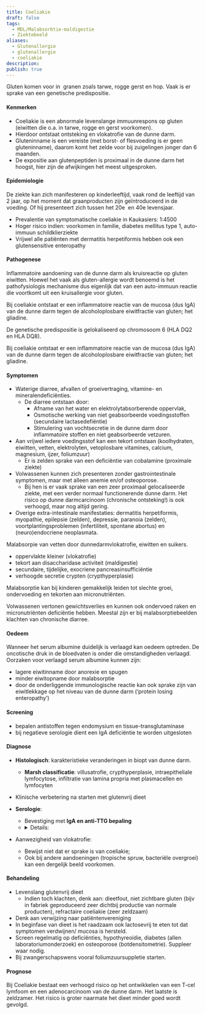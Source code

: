 ```yaml
---
title: Coeliakie
draft: false
tags:
  - MDL/Malabsorbtie-maldigestie
  - Ziektebeeld
aliases:
  - Glutenallergie
  - glutenallergie
  - coeliakie
description: 
publish: true
---
```


Gluten komen voor in  granen zoals tarwe, rogge gerst en hop. Vaak is er sprake van een genetische predispositie. 

#### Kenmerken

- Coeliakie is een abnormale levenslange immuunrespons op gluten (eiwitten die o.a. in tarwe, rogge en gerst voorkomen).
- Hierdoor ontstaat ontsteking en vlokatrofie van de dunne darm.
- Gluteninname is een vereiste (met borst- of flesvoeding is er geen gluteninname), daarom komt het zelde voor bij zuigelingen jonger dan 6 maanden.
- De expositie aan glutenpeptiden is proximaal in de dunne darm het hoogst, hier zijn de afwijkingen het meest uitgesproken.

#### Epidemiologie

De ziekte kan zich manifesteren op kinderleeftijd, vaak rond de leeftijd van 2 jaar, op het moment dat graanproducten zijn geïntroduceerd in de voeding. Of hij presenteert zich tussen het 20e  en 40e levensjaar.

- Prevalentie van symptomatische coeliakie in Kaukasiers: 1:4500
- Hoger risico indien: voorkomen in familie, diabetes mellitus type 1, auto-immuun schildklierziekte
- Vrijwel alle patiënten met dermatitis herpetiformis hebben ook een glutensensitive enteropathy

#### Pathogenese

Inflammatoire aandoening van de dunne darm als kruisreactie op gluten eiwitten. Hoewel het vaak als gluten-allergie wordt benoemd is het pathofysiologis mechanisme dus eigenlijk dat van een auto-immuun reactie die voortkomt uit een kruisallergie voor gluten.

Bij coeliakie ontstaat er een inflammatoire reactie van de mucosa (dus IgA)  van de dunne darm tegen de alcoholoplosbare eiwitfractie van gluten; het gliadine.

De genetische predispositie is gelokaliseerd op chromosoom 6 (HLA DQ2 en HLA DQ8).

Bij coeliakie ontstaat er een inflammatoire reactie van de mucosa (dus IgA)  van de dunne darm tegen de alcoholoplosbare eiwitfractie van gluten; het gliadine.

#### Symptomen

- Waterige diarree, afvallen of groeivertraging, vitamine- en mineralendeficiënties.
    - De diarree ontstaan door:
        - Afname van het water en elektrolytabsorberende oppervlak,
        - Osmotische werking van niet geabsorbeerde voedingsstoffen (secundaire lactasedefiëntie)
        - Stimulering van vochtsecretie in de dunne darm door inflammatoire stoffen en niet geabsorbeerde vetzuren.
- Aan vrijwel iedere voedingsstof kan een tekort ontstaan (koolhydraten, eiwitten, vetten, elektrolyten, vetoplosbare vitamines, calcium, magnesium, ijzer, foliumzuur)
    - Er is zelden sprake van een deficiëntie van cobalamine (proximale ziekte)
- Volwassenen kunnen zich presenteren zonder gastrointestinale symptomen, maar met alleen anemie en/of osteoporose.
    - Bij hen is er vaak sprake van een zeer proximaal gelocaliseerde ziekte, met een verder normaal functionerende dunne darm. Het risico op dunne darmcarcinoom (chronische ontsteking!) is ook verhoogd, maar nog altijd gering.
- Overige extra-intestinale manifestaties: dermatitis herpetiformis, myopathie, epilepsie (zelden), depressie, paranoia (zelden), voortplantingsproblemen (infertiliteit, spontane abortus) en (neuro)endocriene neoplasmata.

Malabsorpie van vetten door dunnedarmvlokatrofie, eiwitten en suikers. 

- oppervlakte kleiner (vlokatrofie)
- tekort aan disaccharidase activiteit (maldigestie)
- secundaire, tijdelijke, exocriene pancreasinsufficiëntie
- verhoogde secretie crypten (crypthyperplasie)

Malabsorptie kan bij kinderen gemakkelijk leiden tot slechte groei, ondervoeding en tekorten aan micronutriënten. 

Volwassenen vertonen gewichtsverlies en kunnen ook ondervoed raken en micronutriënten deficiëntie hebben. Meestal zijn er bij malabsorptiebeelden klachten van chronische diarree. 

#### Oedeem

Wanneer het serum albumine duidelijk is verlaagd kan oedeem optreden. De oncotische druk in  de  bloedvaten  is  onder  die  omstandigheden  verlaagd.  Oorzaken  voor  verlaagd  serum albumine kunnen zijn:

- lagere eiwitinname door anorexie en spugen
- minder eiwitopname door malabsorptie
- door de onderliggende immunologische reactie kan ook sprake zijn van eiwitlekkage op het niveau van de dunne darm (‘protein losing enteropathy’)

#### Screening

- bepalen antistoffen tegen endomysium en tissue-transglutaminase
- bij negatieve serologie dient een IgA deficiëntie te worden uitgesloten

#### Diagnose


- **Histologisch**: karakteristieke veranderingen in biopt van dunne darm.
    - **Marsh classificatie**: villusatrofie, crypthyperplasie, intraepitheliale lymfocytose, infiltratie van lamina propria met plasmacellen en lymfocyten
- Klinische verbetering na starten met glutenvrij dieet
- **Serologie**:
    - Bevestiging met **IgA en anti-TTG bepaling**
    - <details> <summary>Details:</summary> <ul> <li>Antigliadine IgG en IgA antilichamen zijn sensitief, maar niet specifiek;</li> <li>Anti-endomysium IgA zijn zeer sensitief en specifiek voor actieve ziekte;</li> <li>Anti-tissue Transglutaminase (anti-tTG) IgA: sensitief en specifiek;</li> <li>Antigliadine, anti-endomysium en anti-tTG antilichamen zijn negatief bij een IgA deficiëntie</li> </ul> </details>  

- Aanwezigheid van vlokatrofie:
	- Bewijst niet dat er sprake is van coeliakie; 
	- Ook bij andere aandoeningen (tropische spruw, bacteriële overgroei) kan een dergelijk beeld voorkomen.



#### Behandeling
- Levenslang glutenvrij dieet
    - Indien toch klachten, denk aan: dieetfout, niet zichtbare gluten (bijv in fabriek geproduceerd zeer dichtbij productie van normale producten), refractaire coeliakie (zeer zeldzaam)
- Denk aan verwijzing naar patiëntenvereniging
- In beginfase van dieet is het raadzaam ook lactosevrij te eten tot dat symptomen verdwijnen/ mucosa is hersteld.
- Screen regelmatig op deficiënties, hypothyreoidie, diabetes (allen laboratoriumonderzoek) en osteoporose (botdensitometrie). Suppleer waar nodig.
- Bij zwangerschapswens vooral foliumzuursuppletie starten.

#### Prognose
Bij Coeliakie bestaat een verhoogd risico op het ontwikkelen van een T-cel lymfoom en een adenocarcinoom van de dunne darm. Het laatste is zeldzamer. Het risico is groter naarmate het dieet minder goed wordt gevolgd.